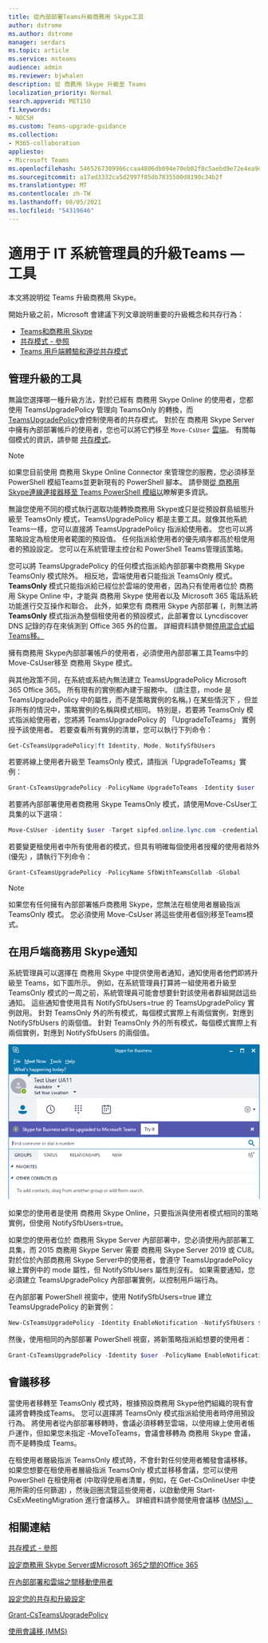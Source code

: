 ```yaml
---
title: 從內部部署Teams升級商務用 Skype工具
author: dstrome
ms.author: dstrome
manager: serdars
ms.topic: article
ms.service: msteams
audience: admin
ms.reviewer: bjwhalen
description: 從 商務用 Skype 升級至 Teams
localization_priority: Normal
search.appverid: MET150
f1.keywords:
- NOCSH
ms.custom: Teams-upgrade-guidance
ms.collection:
- M365-collaboration
appliesto:
- Microsoft Teams
ms.openlocfilehash: 5465267309966ccaa4806db094e70eb02f8c5aebd9e72e4ea9de00610bac1417
ms.sourcegitcommit: a17ad3332ca5d2997f85db7835500d8190c34b2f
ms.translationtype: MT
ms.contentlocale: zh-TW
ms.lasthandoff: 08/05/2021
ms.locfileid: "54319646"
---
```

# <a name="tools-for-upgrading-to-teams-mdash-for-it-administrators"></a>適用于 IT 系統管理員的升級Teams &mdash; 工具

本文將說明從 Teams 升級商務用 Skype。 

開始升級之前，Microsoft 會建議下列文章說明重要的升級概念和共存行為：

- [Teams和商務用 Skype](teams-and-skypeforbusiness-coexistence-and-interoperability.md)
- [共存模式 - 參照](migration-interop-guidance-for-teams-with-skype.md)
- [Teams 用戶端體驗和遵從共存模式](teams-client-experience-and-conformance-to-coexistence-modes.md)

## <a name="tools-for-managing-the-upgrade"></a>管理升級的工具

無論您選擇哪一種升級方法，對於已經有 商務用 Skype Online 的使用者，您都使用 TeamsUpgradePolicy 管理向 TeamsOnly 的轉換，而[TeamsUpgradePolicy](/powershell/module/skype/grant-csteamsupgradepolicy?view=skype-ps)會控制使用者的共存模式。 對於在 商務用 Skype Server 中擁有內部部署帳戶的使用者，您也可以將它們移至 `Move-CsUser` [雲端](/skypeforbusiness/hybrid/move-users-between-on-premises-and-cloud)。  有關每個模式的資訊，請參閱 [共存模式](migration-interop-guidance-for-teams-with-skype.md)。

> [!NOTE]
> 如果您目前使用 商務用 Skype Online Connector 來管理您的服務，您必須移至 PowerShell 模組Teams並更新現有的 PowerShell 腳本。 請參閱[從 商務用 Skype連線連接器移至 Teams PowerShell 模組以](teams-powershell-move-from-sfbo.md)瞭解更多資訊。

無論您使用不同的模式執行選取功能轉換商務用 Skype或只是從預設群島組態升級至 TeamsOnly 模式，TeamsUpgradePolicy 都是主要工具。就像其他系統Teams一樣，您可以直接將 TeamsUpgradePolicy 指派給使用者。 您也可以將策略設定為租使用者範圍的預設值。 任何指派給使用者的優先順序都高於租使用者的預設設定。  您可以在系統管理主控台和 PowerShell Teams管理該策略。

您可以將 TeamsUpgradePolicy 的任何模式指派給內部部署中商務用 Skype TeamsOnly 模式除外。 相反地，雲端使用者只能指派 TeamsOnly 模式。 **TeamsOnly** 模式只能指派給已經位於雲端的使用者，因為只有使用者位於 商務用 Skype Online 中，才能與 商務用 Skype 使用者以及 Microsoft 365 電話系統 功能進行交互操作和聯合。  此外，如果您有 商務用 Skype 內部部署 (，則無法將 **TeamsOnly** 模式指派為整個租使用者的預設模式，此部署會以 Lyncdiscover DNS 記錄的存在來偵測到 Office 365 外的位置。 詳細資料請參閱[停用混合式組Teams移。](/SkypeForBusiness/hybrid/cloud-consolidation-disabling-hybrid)

擁有商務用 Skype內部部署帳戶的使用者，必須使用內部部署工具Teams[](/SkypeForBusiness/hybrid/move-users-from-on-premises-to-teams)中的 Move-CsUser移至 商務用 Skype 模式。 

與其他政策不同，在系統或系統內無法建立 TeamsUpgradePolicy Microsoft 365 Office 365。 所有現有的實例都內建于服務中。   (請注意，mode 是 TeamsUpgradePolicy 中的屬性，而不是策略實例的名稱。) 在某些情況下 ，但並非所有的情況中，策略實例的名稱與模式相同。 特別是，若要將 TeamsOnly 模式指派給使用者，您將將 TeamsUpgradePolicy 的 「UpgradeToTeams」 實例授予該使用者。 若要查看所有實例的清單，您可以執行下列命令：

```PowerShell
Get-CsTeamsUpgradePolicy|ft Identity, Mode, NotifySfbUsers
```

若要將線上使用者升級至 TeamsOnly 模式，請指派「UpgradeToTeams」實例： 

```PowerShell
Grant-CsTeamsUpgradePolicy -PolicyName UpgradeToTeams -Identity $user 
```

若要將內部部署使用者商務用 Skype TeamsOnly 模式，請使用Move-CsUser工具集的以下選項：

```PowerShell
Move-CsUser -identity $user -Target sipfed.online.lync.com -credential $cred
```

若要變更租使用者中所有使用者的模式，但具有明確每個使用者授權的使用者除外 (優先) ，請執行下列命令：

```PowerShell
Grant-CsTeamsUpgradePolicy -PolicyName SfbWithTeamsCollab -Global
```


>[!NOTE]
>如果您有任何擁有內部部署帳戶商務用 Skype，您無法在租使用者層級指派 TeamsOnly 模式。 您必須使用 Move-CsUser 將這些使用者個別移至Teams模式。


## <a name="using-notifications-in-skype-for-business-clients"></a>在用戶端商務用 Skype通知

系統管理員可以選擇在 商務用 Skype 中提供使用者通知，通知使用者他們即將升級至 Teams，如下圖所示。 例如，在系統管理員打算將一組使用者升級至 TeamsOnly 模式的一周之前，系統管理員可能會想要針對該使用者群組開啟這些通知。 這些通知會使用具有 NotifySfbUsers=true 的 TeamsUpgradePolicy 實例啟用。  針對 TeamsOnly 外的所有模式，每個模式實際上有兩個實例，對應到 NotifySfbUsers 的兩個值。  針對 TeamsOnly 外的所有模式，每個模式實際上有兩個實例，對應到 NotifySfbUsers 的兩個值。 

![顯示通知的圖表](media/teams-upgrade-sfb-with-notifications.png)

如果您的使用者是使用 商務用 Skype Online，只要指派與使用者模式相同的策略實例，但使用 NotifySfbUsers=true。 

如果您的使用者位於 商務用 Skype Server 內部部署中，您必須使用內部部署工具集，而 2015 商務用 Skype Server 需要 商務用 Skype Server 2019 或 CU8。 對於位於內部商務用 Skype Server中的使用者，會遵守 TeamsUpgradePolicy 線上實例中的 mode 屬性，但 NotifySfbUsers 屬性則沒有。 如果需要通知，您必須建立 TeamsUpgradePolicy 內部部署實例，以控制用戶端行為。 

在內部部署 PowerShell 視窗中，使用 NotifySfbUsers=true 建立 TeamsUpgradePolicy 的新實例：

```PowerShell
New-CsTeamsUpgradePolicy -Identity EnableNotification -NotifySfbUsers $true
```

然後，使用相同的內部部署 PowerShell 視窗，將新策略指派給想要的使用者：

```PowerShell
Grant-CsTeamsUpgradePolicy -Identity $user -PolicyName EnableNotification
```

## <a name="meeting-migration"></a>會議移移

當使用者移轉至 TeamsOnly 模式時，根據預設商務用 Skype他們組織的現有會議將會轉換成Teams。 您可以選擇將 TeamsOnly 模式指派給使用者時停用預設行為。 將使用者從內部部署移轉時，會議必須移轉至雲端，以使用線上使用者帳戶運作，但如果您未指定 -MoveToTeams，會議會移轉為 商務用 Skype 會議，而不是轉換成 Teams。 

在租使用者層級指派 TeamsOnly 模式時，不會針對任何使用者觸發會議移移。 如果您想要在租使用者層級指派 TeamsOnly 模式並移移會議，您可以使用 PowerShell 在租使用者 (中取得使用者清單，例如，在 Get-CsOnlineUser 中使用所需的任何篩選) ，然後迴圈流覽這些使用者，以啟動使用 Start-CsExMeetingMigration 進行會議移入。 詳細資料請參閱使用會議移 ([MMS) 。](/skypeforbusiness/audio-conferencing-in-office-365/setting-up-the-meeting-migration-service-mms)



## <a name="related-links"></a>相關連結

[共存模式 - 參照](migration-interop-guidance-for-teams-with-skype.md) 

[設定商務用 Skype Server或Microsoft 365之間的Office 365](/SkypeForBusiness/hybrid/configure-hybrid-connectivity)

[在內部部署和雲端之間移動使用者](/SkypeForBusiness/hybrid/move-users-between-on-premises-and-cloud)

[設定您的共存和升級設定](setting-your-coexistence-and-upgrade-settings.md)

[Grant-CsTeamsUpgradePolicy](/powershell/module/skype/grant-csteamsupgradepolicy?view=skype-ps)

[使用會議移 (MMS) ](/skypeforbusiness/audio-conferencing-in-office-365/setting-up-the-meeting-migration-service-mms)
